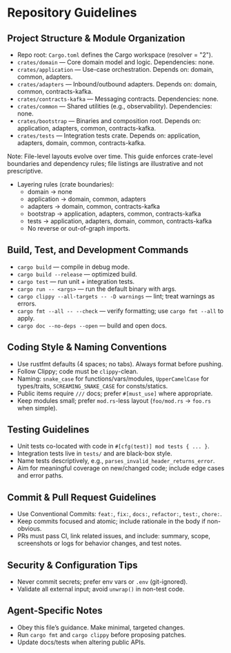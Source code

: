 # Repository Guidelines

## Project Structure & Module Organization
- Repo root: `Cargo.toml` defines the Cargo workspace (resolver = "2").
- `crates/domain` — Core domain model and logic. Dependencies: none.
- `crates/application` — Use-case orchestration. Depends on: domain, common, adapters.
- `crates/adapters` — Inbound/outbound adapters. Depends on: domain, common, contracts-kafka.
- `crates/contracts-kafka` — Messaging contracts. Dependencies: none.
- `crates/common` — Shared utilities (e.g., observability). Dependencies: none.
- `crates/bootstrap` — Binaries and composition root. Depends on: application, adapters, common, contracts-kafka.
- `crates/tests` — Integration tests crate. Depends on: application, adapters, domain, common, contracts-kafka.

Note: File-level layouts evolve over time. This guide enforces crate-level boundaries and dependency rules; file listings are illustrative and not prescriptive.

- Layering rules (crate boundaries):
  - domain → none
  - application → domain, common, adapters
  - adapters → domain, common, contracts-kafka
  - bootstrap → application, adapters, common, contracts-kafka
  - tests → application, adapters, domain, common, contracts-kafka
  - No reverse or out-of-graph imports.

## Build, Test, and Development Commands
- `cargo build` — compile in debug mode.
- `cargo build --release` — optimized build.
- `cargo test` — run unit + integration tests.
- `cargo run -- <args>` — run the default binary with args.
- `cargo clippy --all-targets -- -D warnings` — lint; treat warnings as errors.
- `cargo fmt --all -- --check` — verify formatting; use `cargo fmt --all` to apply.
- `cargo doc --no-deps --open` — build and open docs.

## Coding Style & Naming Conventions
- Use rustfmt defaults (4 spaces; no tabs). Always format before pushing.
- Follow Clippy; code must be `clippy`-clean.
- Naming: `snake_case` for functions/vars/modules, `UpperCamelCase` for types/traits, `SCREAMING_SNAKE_CASE` for consts/statics.
- Public items require `///` docs; prefer `#[must_use]` where appropriate.
- Keep modules small; prefer `mod.rs`-less layout (`foo/mod.rs` → `foo.rs` when simple).

## Testing Guidelines
- Unit tests co-located with code in `#[cfg(test)] mod tests { ... }`.
- Integration tests live in `tests/` and are black-box style.
- Name tests descriptively, e.g., `parses_invalid_header_returns_error`.
- Aim for meaningful coverage on new/changed code; include edge cases and error paths.

## Commit & Pull Request Guidelines
- Use Conventional Commits: `feat:`, `fix:`, `docs:`, `refactor:`, `test:`, `chore:`.
- Keep commits focused and atomic; include rationale in the body if non-obvious.
- PRs must pass CI, link related issues, and include: summary, scope, screenshots or logs for behavior changes, and test notes.

## Security & Configuration Tips
- Never commit secrets; prefer env vars or `.env` (git-ignored).
- Validate all external input; avoid `unwrap()` in non-test code.

## Agent-Specific Notes
- Obey this file’s guidance. Make minimal, targeted changes.
- Run `cargo fmt` and `cargo clippy` before proposing patches.
- Update docs/tests when altering public APIs.
